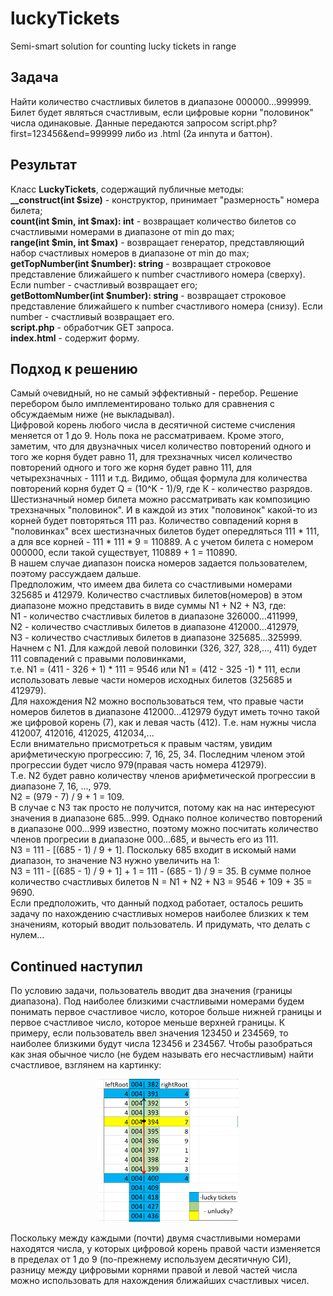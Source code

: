 # luckyTickets
 Semi-smart solution for counting lucky tickets in range
 
## Задача
Найти количество счастливых билетов в диапазоне 000000...999999. Билет будет являться счастливым, если цифровые корни "половинок" числа одинаковые.
Данные передаются запросом script.php?first=123456&end=999999 либо из .html (2а инпута и баттон).  
## Результат  
Класс **LuckyTickets**, содержащий публичные методы:  
**__construct(int $size)** - конструктор, принимает "размерность" номера билета;  
**count(int $min, int $max): int** - возвращает количество билетов со счастливыми номерами в диапазоне от min до max;  
**range(int $min, int $max)** - возвращает генератор, представляющий набор счастливых номеров в диапазоне от min до max;
**getTopNumber(int $number): string** - возвращает строковое представление ближайшего к number счастливого номера (сверху). Если number - счастливый возвращает его;  
**getBottomNumber(int $number): string** - возвращает строковое представление ближайшего к number счастливого номера (снизу). Если number - счастливый возвращает его.  
**script.php** - обработчик GET запроса.  
**index.html** - содержит форму.  

## Подход к решению
Самый очевидный, но не самый эффективный - перебор. Решение перебором было имплементировано только для сравнения
с обсуждаемым ниже (не выкладывал).  
Цифровой корень любого числа  в десятичной системе счисления меняется от 1 до 9. Ноль пока не рассматриваем. Кроме этого, заметим, что для двузначных чисел количество повторений одного и того же корня будет равно 11, для трехзначных чисел количество повторений одного и того же корня будет равно 111, для четырехзначных - 1111 и т.д. 
Видимо, общая формула для количества повторений корня будет Q = (10^K - 1)/9, где К - количество разрядов.  
Шестизначный номер билета можно рассматривать как композицию трехзначных "половинок". И в каждой из этих "половинок" какой-то из корней будет повторяться 111 раз. Количество совпадений корня в "половинках" всех шестизначных билетов будет опередляться 111 * 111, а для все корней - 111 * 111 * 9 = 110889. А с учетом билета с номером 000000, если такой существует, 110889 + 1 = 110890.  
В нашем случае диапазон поиска номеров задается пользователем, поэтому рассуждаем дальше.  
Предположим, что имеем два билета со счастливыми номерами 325685 и 412979. Количество счастливых билетов(номеров) в этом диапазоне можно представить в виде суммы N1 + N2 + N3, где:  
N1 - количество счастливых билетов в диапазоне 326000...411999,  
N2 - количество счастливых билетов в диапазоне 412000...412979,  
N3 - количество счастливых билетов в диапазоне 325685...325999.  
Начнем с N1. Для каждой левой половинки (326, 327, 328,..., 411) будет 111 совпадений с правыми половинками,  
т.е. N1 = (411 - 326 + 1) * 111 = 9546 или N1 = (412 - 325 -1) * 111, если использовать левые части номеров исходных билетов (325685 и 412979).  
Для нахождения N2 можно воспользоваться тем, что правые части номеров билетов в диапазоне 412000...412979 будут иметь точно такой же цифровой корень (7), как и левая часть (412). Т.е. нам нужны числа 412007, 412016, 412025, 412034,...  
Если внимательно присмотреться к правым частям, увидим арифметическую прогрессию: 7, 16, 25, 34. Последним членом этой прогрессии будет число 979(правая часть номера 412979).  
Т.е. N2 будет равно количеству членов арифметической прогрессии в диапазоне 7, 16, ..., 979.  
N2 = (979 - 7) / 9 + 1 = 109.  
В случае с N3 так просто не получится, потому как на нас интересуют значения в диапазоне 685...999. Однако полное количество повторений в диапазоне 000...999 известно, поэтому можно посчитать количество членов прогресии в диапазоне 000...685, и вычесть его из 111.  
N3 = 111 - [(685 - 1) / 9 + 1]. Поскольку 685 входит в искомый нами диапазон, то значение N3 нужно увеличить на 1:  
N3 = 111 - [(685 - 1) / 9 + 1] + 1 = 111 - (685 - 1) / 9 = 35.
В сумме полное количество счастливых билетов N = N1 + N2 + N3 = 9546 + 109 + 35 = 9690.  
Если предположить, что данный подход работает, осталось решить задачу по нахождению счастливых номеров наиболее близких к тем значениям, который вводит пользователь. И придумать, что делать с нулем...
## Continued наступил
По условию задачи, пользователь вводит два значения (границы диапазона). Под наиболее близкими счастливыми  номерами будем понимать первое счастливое число, которое больше нижней границы и первое счастливое число, которое меньше верхней границы. К примеру, если пользователь ввел значения 123450 и 234569, то наиболее близкими будут числа 123456 и 234567. Чтобы разобраться как зная обычное число (не будем называть его несчастливым) найти счастливое, взглянем на картинку:
<p align="center">
<img width="224" src="./img/1.png" alt="range1 png" />
</p>
 Поскольку между каждыми (почти) двумя счастливыми номерами находятся числа, у которых цифровой корень правой части изменяется в пределах от 1 до 9 (по-прежнему используем десятичную СИ), разницу между цифровыми корнями правой и левой частей числа можно использовать для нахождения ближайших счастливых чисел. 
 
 


